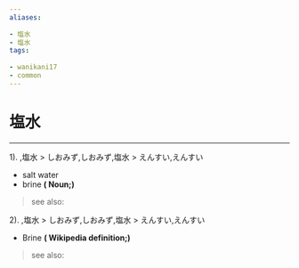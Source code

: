 ```yaml
---
aliases:
    
- 塩水
- 塩水
tags:
    
- wanikani17
- common
---
```


# 塩水
---
1).
,塩水 > しおみず,しおみず,塩水 > えんすい,えんすい

- salt water
- brine
**( Noun;)**
> see also: 
            
2).
,塩水 > しおみず,しおみず,塩水 > えんすい,えんすい

- Brine
**( Wikipedia definition;)**
> see also: 
            